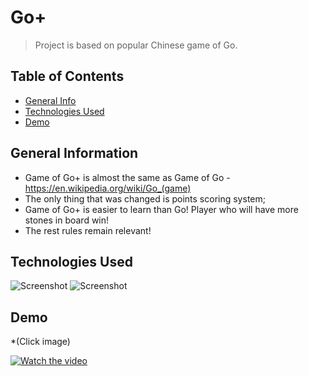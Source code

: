 # Go+
> Project is based on popular Chinese game of Go. 


## Table of Contents
* [General Info](#general-information)
* [Technologies Used](#technologies-used)
* [Demo](#demo)


## General Information
- Game of Go+ is almost the same as Game of Go - https://en.wikipedia.org/wiki/Go_(game)
- The only thing that was changed is points scoring system;
- Game of Go+ is easier to learn than Go! Player who will have more stones in board win!
- The rest rules remain relevant!



## Technologies Used
![Screenshot](https://i.imgur.com/AmgEDuS.jpeg)          ![Screenshot](https://i.imgur.com/bMfHzn0.png)


## Demo
*(Click image)



[![Watch the video](https://i.imgur.com/UcTYVVK.png)](https://www.youtube.com/watch?v=xd-EOX4qu7k)
